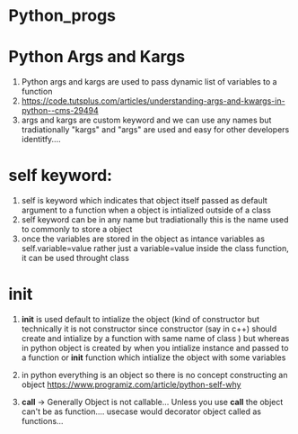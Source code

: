 # Python_progs
Python Args and Kargs
===================
1) Python args and kargs are used to pass dynamic list of variables to a function
2) https://code.tutsplus.com/articles/understanding-args-and-kwargs-in-python--cms-29494
3) args and kargs are custom keyword and we can use any names but tradiationally "kargs" and "args" are used and easy for other developers identitfy....


self keyword:
============

1) self is keyword which indicates that object itself passed as default argument to a function when  a object is intialized outside of a class
2) self keyword can be in any name  but tradiationally this is the name used to commonly to store a object 
3) once the variables are stored in the object as intance variables  as self.variable=value rather just a variable=value inside the class function, it can be used throught class

__init__
========
1) __init__ is used default to intialize the object (kind of constructor but technically it is not constructor since constructor (say in c++)  should create and intialize by a function with same name of class ) but whereas in python object is created by when you intialize instance and passed to a function or __init__ function which intialize the object with some variables
2) in python everything is an object so there is no concept constructing an object
https://www.programiz.com/article/python-self-why

3) __call__ -> Generally Object is not callable... Unless you use __call__ the object can't be as function.... usecase would decorator object called as functions...
